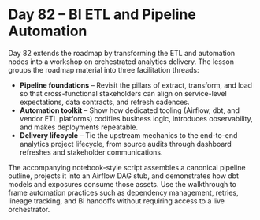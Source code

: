 # Day 82 – BI ETL and Pipeline Automation

Day 82 extends the roadmap by transforming the ETL and automation nodes into a
workshop on orchestrated analytics delivery. The lesson groups the roadmap
material into three facilitation threads:

- **Pipeline foundations** – Revisit the pillars of extract, transform, and
  load so that cross-functional stakeholders can align on service-level
  expectations, data contracts, and refresh cadences.
- **Automation toolkit** – Show how dedicated tooling (Airflow, dbt, and vendor
  ETL platforms) codifies business logic, introduces observability, and makes
  deployments repeatable.
- **Delivery lifecycle** – Tie the upstream mechanics to the end-to-end
  analytics project lifecycle, from source audits through dashboard refreshes
  and stakeholder communications.

The accompanying notebook-style script assembles a canonical pipeline outline,
projects it into an Airflow DAG stub, and demonstrates how dbt models and
exposures consume those assets. Use the walkthrough to frame automation
practices such as dependency management, retries, lineage tracking, and BI
handoffs without requiring access to a live orchestrator.
